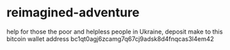 # reimagined-adventure
help for those the poor and helpless people in Ukraine, deposit make to this bitcoin wallet address  bc1qt0agj6zcamg7q67cj9adsk8d4fnqcas3l4em42
